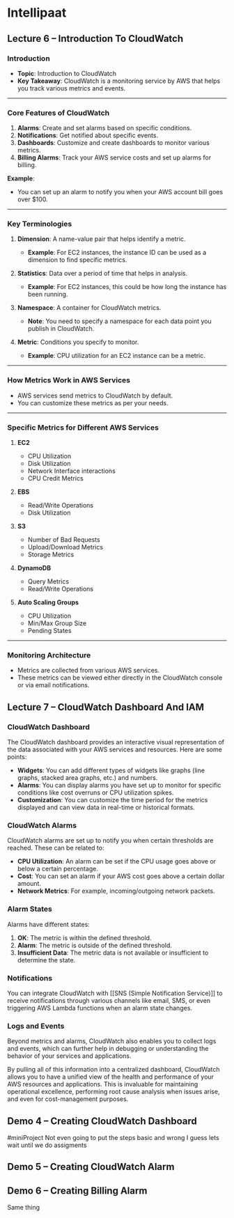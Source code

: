 
# Intellipaat

## Lecture 6 – Introduction To CloudWatch

### Introduction

- **Topic**: Introduction to CloudWatch
- **Key Takeaway**: CloudWatch is a monitoring service by AWS that helps you track various metrics and events.

---

### Core Features of CloudWatch

1. **Alarms**: Create and set alarms based on specific conditions.
2. **Notifications**: Get notified about specific events.
3. **Dashboards**: Customize and create dashboards to monitor various metrics.
4. **Billing Alarms**: Track your AWS service costs and set up alarms for billing.

**Example**:

- You can set up an alarm to notify you when your AWS account bill goes over $100.

---

### Key Terminologies

1. **Dimension**: A name-value pair that helps identify a metric.
    
    - **Example**: For EC2 instances, the instance ID can be used as a dimension to find specific metrics.
2. **Statistics**: Data over a period of time that helps in analysis.
    
    - **Example**: For EC2 instances, this could be how long the instance has been running.
3. **Namespace**: A container for CloudWatch metrics.
    
    - **Note**: You need to specify a namespace for each data point you publish in CloudWatch.
4. **Metric**: Conditions you specify to monitor.
    
    - **Example**: CPU utilization for an EC2 instance can be a metric.

---

### How Metrics Work in AWS Services

- AWS services send metrics to CloudWatch by default.
- You can customize these metrics as per your needs.

---

### Specific Metrics for Different AWS Services

1. **EC2**
    
    - CPU Utilization
    - Disk Utilization
    - Network Interface interactions
    - CPU Credit Metrics
2. **EBS**
    
    - Read/Write Operations
    - Disk Utilization
3. **S3**
    
    - Number of Bad Requests
    - Upload/Download Metrics
    - Storage Metrics
4. **DynamoDB**
    
    - Query Metrics
    - Read/Write Operations
5. **Auto Scaling Groups**
    
    - CPU Utilization
    - Min/Max Group Size
    - Pending States

---

### Monitoring Architecture

- Metrics are collected from various AWS services.
- These metrics can be viewed either directly in the CloudWatch console or via email notifications.


  
## Lecture 7 – CloudWatch Dashboard And IAM

### CloudWatch Dashboard

The CloudWatch dashboard provides an interactive visual representation of the data associated with your AWS services and resources. Here are some points:

- **Widgets**: You can add different types of widgets like graphs (line graphs, stacked area graphs, etc.) and numbers.
- **Alarms**: You can display alarms you have set up to monitor for specific conditions like cost overruns or CPU utilization spikes.
- **Customization**: You can customize the time period for the metrics displayed and can view data in real-time or historical formats.

### CloudWatch Alarms

CloudWatch alarms are set up to notify you when certain thresholds are reached. These can be related to:

- **CPU Utilization**: An alarm can be set if the CPU usage goes above or below a certain percentage.
- **Cost**: You can set an alarm if your AWS cost goes above a certain dollar amount.
- **Network Metrics**: For example, incoming/outgoing network packets.

### Alarm States

Alarms have different states:

1. **OK**: The metric is within the defined threshold.
2. **Alarm**: The metric is outside of the defined threshold.
3. **Insufficient Data**: The metric data is not available or insufficient to determine the state.

### Notifications

You can integrate CloudWatch with [[SNS (Simple Notification Service)]] to receive notifications through various channels like email, SMS, or even triggering AWS Lambda functions when an alarm state changes.

### Logs and Events

Beyond metrics and alarms, CloudWatch also enables you to collect logs and events, which can further help in debugging or understanding the behavior of your services and applications.

By pulling all of this information into a centralized dashboard, CloudWatch allows you to have a unified view of the health and performance of your AWS resources and applications. This is invaluable for maintaining operational excellence, performing root cause analysis when issues arise, and even for cost-management purposes.


## Demo 4 – Creating CloudWatch Dashboard
#miniProject 
Not even going to put the steps basic and wrong
I guess lets wait until we do assigments

## Demo 5 – Creating CloudWatch Alarm

## Demo 6 – Creating Billing Alarm
Same thing

